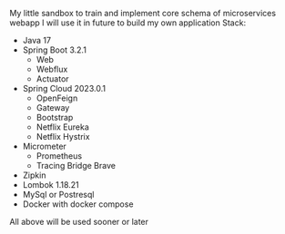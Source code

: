 My little sandbox to train and implement core schema of microservices webapp
I will use it in future to build my own application
Stack:
- Java 17
- Spring Boot 3.2.1
  - Web
  - Webflux
  - Actuator
- Spring Cloud 2023.0.1
  - OpenFeign
  - Gateway
  - Bootstrap
  - Netflix Eureka
  - Netflix Hystrix
- Micrometer 
  - Prometheus
  - Tracing Bridge Brave
- Zipkin 
- Lombok 1.18.21
- MySql or Postresql
- Docker with docker compose

All above will be used sooner or later 